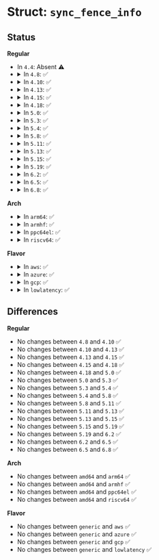 # Struct: <code>sync_fence_info</code>

## Status
<b>Regular</b>
<ul>
<li>
In <code>4.4</code>: Absent ⚠️
</li>
<li>
<details>
<summary>In <code>4.8</code>: ✅</summary>

```c
struct sync_fence_info {
    char obj_name[32];
    char driver_name[32];
    __s32 status;
    __u32 flags;
    __u64 timestamp_ns;
};
```
</details>
</li>
<li>
<details>
<summary>In <code>4.10</code>: ✅</summary>

```c
struct sync_fence_info {
    char obj_name[32];
    char driver_name[32];
    __s32 status;
    __u32 flags;
    __u64 timestamp_ns;
};
```
</details>
</li>
<li>
<details>
<summary>In <code>4.13</code>: ✅</summary>

```c
struct sync_fence_info {
    char obj_name[32];
    char driver_name[32];
    __s32 status;
    __u32 flags;
    __u64 timestamp_ns;
};
```
</details>
</li>
<li>
<details>
<summary>In <code>4.15</code>: ✅</summary>

```c
struct sync_fence_info {
    char obj_name[32];
    char driver_name[32];
    __s32 status;
    __u32 flags;
    __u64 timestamp_ns;
};
```
</details>
</li>
<li>
<details>
<summary>In <code>4.18</code>: ✅</summary>

```c
struct sync_fence_info {
    char obj_name[32];
    char driver_name[32];
    __s32 status;
    __u32 flags;
    __u64 timestamp_ns;
};
```
</details>
</li>
<li>
<details>
<summary>In <code>5.0</code>: ✅</summary>

```c
struct sync_fence_info {
    char obj_name[32];
    char driver_name[32];
    __s32 status;
    __u32 flags;
    __u64 timestamp_ns;
};
```
</details>
</li>
<li>
<details>
<summary>In <code>5.3</code>: ✅</summary>

```c
struct sync_fence_info {
    char obj_name[32];
    char driver_name[32];
    __s32 status;
    __u32 flags;
    __u64 timestamp_ns;
};
```
</details>
</li>
<li>
<details>
<summary>In <code>5.4</code>: ✅</summary>

```c
struct sync_fence_info {
    char obj_name[32];
    char driver_name[32];
    __s32 status;
    __u32 flags;
    __u64 timestamp_ns;
};
```
</details>
</li>
<li>
<details>
<summary>In <code>5.8</code>: ✅</summary>

```c
struct sync_fence_info {
    char obj_name[32];
    char driver_name[32];
    __s32 status;
    __u32 flags;
    __u64 timestamp_ns;
};
```
</details>
</li>
<li>
<details>
<summary>In <code>5.11</code>: ✅</summary>

```c
struct sync_fence_info {
    char obj_name[32];
    char driver_name[32];
    __s32 status;
    __u32 flags;
    __u64 timestamp_ns;
};
```
</details>
</li>
<li>
<details>
<summary>In <code>5.13</code>: ✅</summary>

```c
struct sync_fence_info {
    char obj_name[32];
    char driver_name[32];
    __s32 status;
    __u32 flags;
    __u64 timestamp_ns;
};
```
</details>
</li>
<li>
<details>
<summary>In <code>5.15</code>: ✅</summary>

```c
struct sync_fence_info {
    char obj_name[32];
    char driver_name[32];
    __s32 status;
    __u32 flags;
    __u64 timestamp_ns;
};
```
</details>
</li>
<li>
<details>
<summary>In <code>5.19</code>: ✅</summary>

```c
struct sync_fence_info {
    char obj_name[32];
    char driver_name[32];
    __s32 status;
    __u32 flags;
    __u64 timestamp_ns;
};
```
</details>
</li>
<li>
<details>
<summary>In <code>6.2</code>: ✅</summary>

```c
struct sync_fence_info {
    char obj_name[32];
    char driver_name[32];
    __s32 status;
    __u32 flags;
    __u64 timestamp_ns;
};
```
</details>
</li>
<li>
<details>
<summary>In <code>6.5</code>: ✅</summary>

```c
struct sync_fence_info {
    char obj_name[32];
    char driver_name[32];
    __s32 status;
    __u32 flags;
    __u64 timestamp_ns;
};
```
</details>
</li>
<li>
<details>
<summary>In <code>6.8</code>: ✅</summary>

```c
struct sync_fence_info {
    char obj_name[32];
    char driver_name[32];
    __s32 status;
    __u32 flags;
    __u64 timestamp_ns;
};
```
</details>
</li>
</ul>
<b>Arch</b>
<ul>
<li>
<details>
<summary>In <code>arm64</code>: ✅</summary>

```c
struct sync_fence_info {
    char obj_name[32];
    char driver_name[32];
    __s32 status;
    __u32 flags;
    __u64 timestamp_ns;
};
```
</details>
</li>
<li>
<details>
<summary>In <code>armhf</code>: ✅</summary>

```c
struct sync_fence_info {
    char obj_name[32];
    char driver_name[32];
    __s32 status;
    __u32 flags;
    __u64 timestamp_ns;
};
```
</details>
</li>
<li>
<details>
<summary>In <code>ppc64el</code>: ✅</summary>

```c
struct sync_fence_info {
    char obj_name[32];
    char driver_name[32];
    __s32 status;
    __u32 flags;
    __u64 timestamp_ns;
};
```
</details>
</li>
<li>
<details>
<summary>In <code>riscv64</code>: ✅</summary>

```c
struct sync_fence_info {
    char obj_name[32];
    char driver_name[32];
    __s32 status;
    __u32 flags;
    __u64 timestamp_ns;
};
```
</details>
</li>
</ul>
<b>Flavor</b>
<ul>
<li>
<details>
<summary>In <code>aws</code>: ✅</summary>

```c
struct sync_fence_info {
    char obj_name[32];
    char driver_name[32];
    __s32 status;
    __u32 flags;
    __u64 timestamp_ns;
};
```
</details>
</li>
<li>
<details>
<summary>In <code>azure</code>: ✅</summary>

```c
struct sync_fence_info {
    char obj_name[32];
    char driver_name[32];
    __s32 status;
    __u32 flags;
    __u64 timestamp_ns;
};
```
</details>
</li>
<li>
<details>
<summary>In <code>gcp</code>: ✅</summary>

```c
struct sync_fence_info {
    char obj_name[32];
    char driver_name[32];
    __s32 status;
    __u32 flags;
    __u64 timestamp_ns;
};
```
</details>
</li>
<li>
<details>
<summary>In <code>lowlatency</code>: ✅</summary>

```c
struct sync_fence_info {
    char obj_name[32];
    char driver_name[32];
    __s32 status;
    __u32 flags;
    __u64 timestamp_ns;
};
```
</details>
</li>
</ul>

## Differences
<b>Regular</b>
<ul>
<li>
No changes between <code>4.8</code> and <code>4.10</code> ✅
</li>
<li>
No changes between <code>4.10</code> and <code>4.13</code> ✅
</li>
<li>
No changes between <code>4.13</code> and <code>4.15</code> ✅
</li>
<li>
No changes between <code>4.15</code> and <code>4.18</code> ✅
</li>
<li>
No changes between <code>4.18</code> and <code>5.0</code> ✅
</li>
<li>
No changes between <code>5.0</code> and <code>5.3</code> ✅
</li>
<li>
No changes between <code>5.3</code> and <code>5.4</code> ✅
</li>
<li>
No changes between <code>5.4</code> and <code>5.8</code> ✅
</li>
<li>
No changes between <code>5.8</code> and <code>5.11</code> ✅
</li>
<li>
No changes between <code>5.11</code> and <code>5.13</code> ✅
</li>
<li>
No changes between <code>5.13</code> and <code>5.15</code> ✅
</li>
<li>
No changes between <code>5.15</code> and <code>5.19</code> ✅
</li>
<li>
No changes between <code>5.19</code> and <code>6.2</code> ✅
</li>
<li>
No changes between <code>6.2</code> and <code>6.5</code> ✅
</li>
<li>
No changes between <code>6.5</code> and <code>6.8</code> ✅
</li>
</ul>
<b>Arch</b>
<ul>
<li>
No changes between <code>amd64</code> and <code>arm64</code> ✅
</li>
<li>
No changes between <code>amd64</code> and <code>armhf</code> ✅
</li>
<li>
No changes between <code>amd64</code> and <code>ppc64el</code> ✅
</li>
<li>
No changes between <code>amd64</code> and <code>riscv64</code> ✅
</li>
</ul>
<b>Flavor</b>
<ul>
<li>
No changes between <code>generic</code> and <code>aws</code> ✅
</li>
<li>
No changes between <code>generic</code> and <code>azure</code> ✅
</li>
<li>
No changes between <code>generic</code> and <code>gcp</code> ✅
</li>
<li>
No changes between <code>generic</code> and <code>lowlatency</code> ✅
</li>
</ul>
